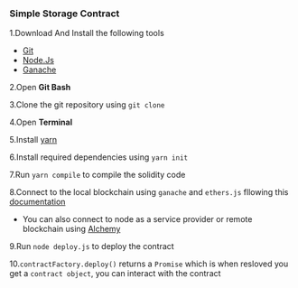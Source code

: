 ### Simple Storage Contract

1.Download And Install the following tools

-   [Git](https://git-scm.com/)
-   [Node.Js](https://nodejs.org/en)
-   [Ganache](https://trufflesuite.com/ganache/)

2.Open **Git Bash**

3.Clone the git repository using `git clone`

4.Open **Terminal**

5.Install [yarn](https://yarnpkg.com/getting-started/install)

6.Install required dependencies using `yarn init`

7.Run `yarn compile` to compile the solidity code

8.Connect to the local blockchain using `ganache` and `ethers.js` fllowing this [documentation](https://docs.ethers.org/v5/getting-started/#getting-started--connecting-rpc)

-   You can also connect to node as a service provider or remote blockchain using [Alchemy](https://www.alchemy.com/)

9.Run `node deploy.js` to deploy the contract

10.`contractFactory.deploy()` returns a `Promise` which is when resloved you get a `contract object`, you can interact with the contract

